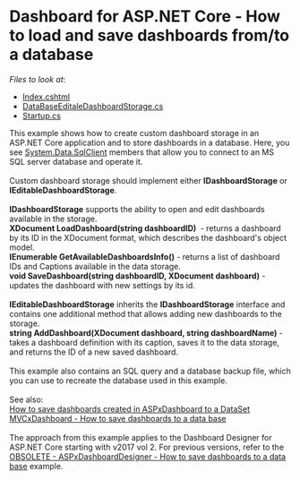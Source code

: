 # Dashboard for ASP.NET Core - How to load and save dashboards from/to a database

*Files to look at*:

* [Index.cshtml](./CS/SaveDashboardDB/Views/Home/Index.cshtml)
* [DataBaseEditaleDashboardStorage.cs](./CS/SaveDashboardDB/Code/DataBaseEditaleDashboardStorage.cs)
* [Startup.cs](./CS/SaveDashboardDB/Startup.cs#L30)

<p>This example shows how to create custom dashboard storage in an ASP.NET Core application and to store dashboards in a database. Here, you see <a href="https://msdn.microsoft.com/en-us/library/system.data.sqlclient(v=vs.110).aspx">System.Data.SqlClient</a> members that allow you to connect to an MS SQL server database and operate it.
<br><br>
Custom dashboard storage should implement either <strong>IDashboardStorage</strong> or <strong>IEditableDashboardStorage</strong>.
<br><br>
<strong>IDashboardStorage</strong> supports the ability to open and edit dashboards available in the storage.
<br>
<strong>XDocument LoadDashboard(string dashboardID) </strong> - returns a dashboard by its ID in the XDocument format, which describes the dashboard's object model.
<br>
<strong>IEnumerable<DashboardInfo> GetAvailableDashboardsInfo()</strong> - returns a list of dashboard IDs and Captions available in the data storage.
<br>
<strong>void SaveDashboard(string dashboardID, XDocument dashboard)</strong> - updates the dashboard with new settings by its id.
<br><br>
<strong>IEditableDashboardStorage</strong> inherits the <strong>IDashboardStorage</strong> interface and contains one additional method that allows adding new dashboards to the storage.
<br>
<strong>string AddDashboard(XDocument dashboard, string dashboardName)</strong> - takes a dashboard definition with its caption, saves it to the data storage, and returns the ID of a new saved dashboard.
<br><br>
This example also contains an SQL query and a database backup file, which you can use to recreate the database used in this example.
<br><br>
See also: 
<br>
<a href="https://www.devexpress.com/Support/Center/p/T392813">How to save dashboards created in ASPxDashboard to a DataSet</a>
<br>
<a href="https://www.devexpress.com/Support/Center/p/T400693">MVCxDashboard - How to save dashboards to a data base</a>
<br><br>
The approach from this example applies to the Dashboard Designer for ASP.NET Core starting with v2017 vol 2. For previous versions, refer to the <a href="https://www.devexpress.com/Support/Center/p/T373382">OBSOLETE - ASPxDashboardDesigner - How to save dashboards to a data base</a> example.
